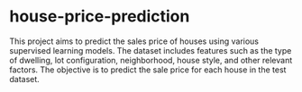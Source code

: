 # house-price-prediction
 This project aims to predict the sales price of houses using various supervised learning models. The dataset includes features such as the type of dwelling, lot configuration, neighborhood, house style, and other relevant factors. The objective is to predict the sale price for each house in the test dataset.
